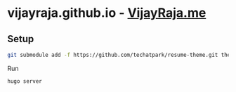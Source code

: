# vijayraja.github.io - [VijayRaja.me](https://vijayraja.me)

## Setup

```sh
git submodule add -f https://github.com/techatpark/resume-theme.git themes/resume-theme
```

Run

```sh
hugo server
```
